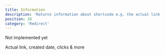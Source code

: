 ```yaml
---
title: Information
description: 'Returns information about shortcode e.g. the actual link'
position: 10
category: 'Redirect'
---
```



Not implemented yet


Actual link, created date, clicks & more
